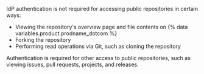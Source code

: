 IdP authentication is not required for accessing public repositories in certain ways:

- Viewing the repository's overview page and file contents on {% data variables.product.prodname_dotcom %}
- Forking the repository
- Performing read operations via Git, such as cloning the repository

Authentication is required for other access to public repositories, such as viewing issues, pull requests, projects, and releases.